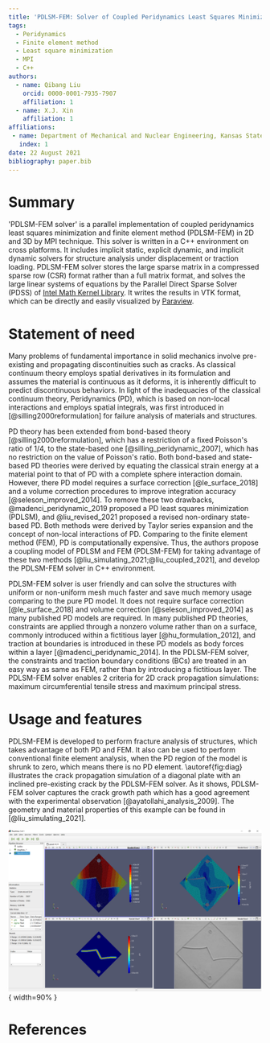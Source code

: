 ```yaml
---
title: 'PDLSM-FEM: Solver of Coupled Peridynamics Least Squares Minimization with Finite Element Method'
tags:
  - Peridynamics
  - Finite element method
  - Least square minimization
  - MPI
  - C++
authors:
  - name: Qibang Liu
    orcid: 0000-0001-7935-7907
    affiliation: 1
  - name: X.J. Xin
    affiliation: 1
affiliations:
 - name: Department of Mechanical and Nuclear Engineering, Kansas State University, Manhattan, Kansas, USA
   index: 1
date: 22 August 2021
bibliography: paper.bib
---
```


# Summary

'PDLSM-FEM solver' is a parallel implementation of coupled peridynamics least squares minimization and finite element method (PDLSM-FEM) in 2D and 3D by MPI technique. This solver is written in a C++ environment on cross platforms. It includes implicit static, explicit dynamic, and implicit dynamic solvers for structure analysis under displacement or traction loading. PDLSM-FEM solver stores the large sparse matrix in a compressed sparse row (CSR) format rather than a full matrix format, and solves the large linear systems of equations by the Parallel Direct Sparse Solver (PDSS) of [Intel Math Kernel Library](https://software.intel.com/content/www/us/en/develop/tools/oneapi/base-toolkit/download.html?operatingsystem=window&distributions=webdownload&options=offline). It writes the results in VTK format, which can be directly and easily visualized by [Paraview](https://www.paraview.org/).

# Statement of need

Many problems of fundamental importance in solid mechanics involve pre-existing and propagating discontinuities such as cracks. As classical continuum theory employs spatial derivatives in its formulation and assumes the material is continuous as it deforms, it is inherently difficult to predict discontinuous behaviors. In light of the inadequacies of the classical continuum theory, Peridynamics (PD), which is based on non-local interactions and employs spatial integrals, was first introduced in [@silling2000reformulation] for failure analysis of materials and structures.

PD theory has been extended from bond-based theory [@silling2000reformulation], which has a restriction of a fixed Poisson's ratio of 1/4, to the state-based one [@silling_peridynamic_2007], which has no restriction on the value of Poisson's ratio. Both bond-based and state-based PD theories were derived by equating the classical strain energy at a material point to that of PD with a complete sphere interaction domain. However, there PD model requires a surface correction [@le_surface_2018] and a volume correction procedures to improve integration accuracy [@seleson_improved_2014]. To remove these two drawbacks, @madenci_peridynamic_2019 proposed a PD least squares minimization (PDLSM), and @liu_revised_2021 proposed a revised non-ordinary state-based PD. Both methods were derived by Taylor series expansion and the concept of non-local interactions of PD. Comparing to the finite element method (FEM), PD is computationally expensive. Thus, the authors propose a coupling model of PDLSM and FEM (PDLSM-FEM) for taking advantage of these two methods [@liu_simulating_2021;@liu_coupled_2021], and develop the PDLSM-FEM solver in C++ environment.

PDLSM-FEM solver is user friendly and can solve the structures with uniform or non-uniform mesh much faster and save much memory usage comparing to the pure PD model. It does not require surface correction [@le_surface_2018] and volume correction [@seleson_improved_2014] as many published PD models are required. In many published PD theories, constraints are applied through a nonzero volume rather than on a surface, commonly introduced within a fictitious layer [@hu_formulation_2012], and traction at boundaries is introduced in these PD models as body forces within a layer [@madenci_peridynamic_2014]. In the PDLSM-FEM solver, the constraints and traction boundary conditions (BCs) are treated in an easy way as same as FEM, rather than by introducing a fictitious layer. The PDLSM-FEM solver enables 2 criteria for 2D crack propagation simulations: maximum circumferential tensile stress and maximum principal stress.

# Usage and features

PDLSM-FEM is developed to perform fracture analysis of structures, which takes advantage of both PD and FEM. It also can be used to perform conventional finite element analysis, when the PD region of the model is shrunk to zero, which means there is no PD element.
\autoref{fig:diag} illustrates the crack propagation simulation of a diagonal plate with an inclined pre-existing crack by the PDLSM-FEM solver. As it shows, PDLSM-FEM solver captures the crack growth path which has a good agreement with the experimental observation [@ayatollahi_analysis_2009]. The geometry and material properties of this example can be found in [@liu_simulating_2021].

![A diagonal plate under displacement loading. (left-top): Displacement $U_y$ with deformed shape; (right-top): Stress $\sigma_y$ with deformed shape; (left-bottom): Damage $\varphi$ with underformed shape; (right-bottom): Experimental crack path. \label{fig:diag}](diagExample.png){ width=90% }


# References

